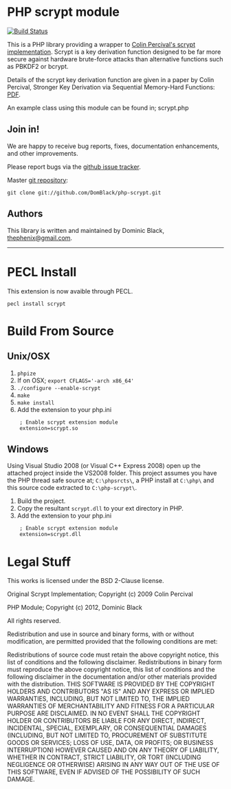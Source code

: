 PHP scrypt module
=================

[![Build Status](https://travis-ci.org/DomBlack/php-scrypt.svg?branch=master)](https://travis-ci.org/DomBlack/php-scrypt)

This is a PHP library providing a wrapper to [Colin Percival's scrypt implementation](http://www.tarsnap.com/scrypt.html). Scrypt is a key derivation function designed to be far more secure against hardware brute-force attacks than alternative functions such as PBKDF2 or bcrypt.

Details of the scrypt key derivation function are given in a paper by Colin Percival, Stronger Key Derivation via Sequential Memory-Hard Functions: [PDF](http://www.tarsnap.com/scrypt/scrypt-slides.pdf).

An example class using this module can be found in; scrypt.php

Join in!
--------

We are happy to receive bug reports, fixes, documentation enhancements, and other improvements.

Please report bugs via the [github issue tracker](http://github.com/DomBlack/php-scrypt/issues).

Master [git repository](https://github.com/DomBlack/php-scrypt):

    git clone git://github.com/DomBlack/php-scrypt.git

Authors
-------

This library is written and maintained by Dominic Black, <thephenix@gmail.com>.

----

PECL Install
============

This extension is now avaible through PECL.

```
pecl install scrypt
```

Build From Source
=================

Unix/OSX
--------

1. `phpize`
2. If on OSX; `export CFLAGS='-arch x86_64'`
3. `./configure --enable-scrypt`
4. `make`
5. `make install`
6. Add the extension to your php.ini

````
    ; Enable scrypt extension module
    extension=scrypt.so
````

Windows
-------

Using Visual Studio 2008 (or Visual C++ Express 2008) open up the attached project
inside the VS2008 folder. This project assumes you have the PHP thread safe source at;
`C:\phpsrcts\`, a PHP install at `C:\php\` and this source code extracted to
`C:\php-scrypt\`.

1. Build the project.
2. Copy the resultant `scrypt.dll` to your ext directory in PHP.
3. Add the extension to your php.ini

````
    ; Enable scrypt extension module
    extension=scrypt.dll
````

Legal Stuff
===========
This works is licensed under the BSD 2-Clause license.

Original Scrypt Implementation;
 Copyright (c) 2009 Colin Percival

PHP Module;
 Copyright (c) 2012, Dominic Black

All rights reserved.

Redistribution and use in source and binary forms, with or without modification, are permitted provided that the following conditions are met:

Redistributions of source code must retain the above copyright notice, this list of conditions and the following disclaimer.
Redistributions in binary form must reproduce the above copyright notice, this list of conditions and the following disclaimer in the documentation and/or other materials provided with the distribution.
THIS SOFTWARE IS PROVIDED BY THE COPYRIGHT HOLDERS AND CONTRIBUTORS "AS IS" AND ANY EXPRESS OR IMPLIED WARRANTIES, INCLUDING, BUT NOT LIMITED TO, THE IMPLIED WARRANTIES OF MERCHANTABILITY AND FITNESS FOR A PARTICULAR PURPOSE ARE DISCLAIMED. IN NO EVENT SHALL THE COPYRIGHT HOLDER OR CONTRIBUTORS BE LIABLE FOR ANY DIRECT, INDIRECT, INCIDENTAL, SPECIAL, EXEMPLARY, OR CONSEQUENTIAL DAMAGES (INCLUDING, BUT NOT LIMITED TO, PROCUREMENT OF SUBSTITUTE GOODS OR SERVICES; LOSS OF USE, DATA, OR PROFITS; OR BUSINESS INTERRUPTION) HOWEVER CAUSED AND ON ANY THEORY OF LIABILITY, WHETHER IN CONTRACT, STRICT LIABILITY, OR TORT (INCLUDING NEGLIGENCE OR OTHERWISE) ARISING IN ANY WAY OUT OF THE USE OF THIS SOFTWARE, EVEN IF ADVISED OF THE POSSIBILITY OF SUCH DAMAGE.
